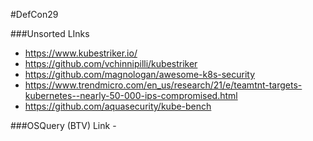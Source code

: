 #DefCon29

###Unsorted LInks
* https://www.kubestriker.io/ 
* https://github.com/vchinnipilli/kubestriker
* https://github.com/magnologan/awesome-k8s-security
* https://www.trendmicro.com/en_us/research/21/e/teamtnt-targets-kubernetes--nearly-50-000-ips-compromised.html
* https://github.com/aquasecurity/kube-bench


###OSQuery (BTV)
Link - 
